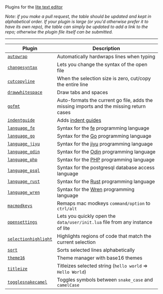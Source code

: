 Plugins for the [lite text editor](https://github.com/rxi/lite)

*Note: if you make a pull request, the table should be updated and kept in
alphabetical order. If your plugin is large (or you'd otherwise prefer it to
have its own repo), the table can simply be updated to add a link to the repo;
otherwise the plugin file itself can be submitted.*

---

Plugin | Description
-------|-----------------------------------------
[`autowrap`](autowrap.lua?raw=1) | Automatically hardwraps lines when typing
[`changesyntax`](changesyntax.lua?raw=1) | Lets you change the syntax of the open file
[`cutcopyline`](cutcopyline.lua?raw=1) | When the selection size is zero, cut/copy the entire line
[`drawwhitespace`](drawwhitespace.lua?raw=1) | Draw tabs and spaces
[`gofmt`](gofmt.lua?raw=1) | Auto-formats the current go file, adds the missing imports and the missing return cases
[`indentguide`](indentguide.lua?raw=1) | Adds [indent guides](https://user-images.githubusercontent.com/3920290/79640716-f9860000-818a-11ea-9c3b-26d10dd0e0c0.png)
[`language_fe`](language_fe.lua?raw=1) | Syntax for the [fe](https://github.com/rxi/fe) programming language
[`language_go`](language_go.lua?raw=1) | Syntax for the [Go](https://golang.org/) programming language
[`language_jiyu`](language_jiyu.lua?raw=1) | Syntax for the [jiyu](https://github.com/machinamentum/jiyu) programming language
[`language_odin`](language_odin.lua?raw=1) | Syntax for the [Odin](https://github.com/odin-lang/Odin) programming language
[`language_php`](language_php.lua?raw=1) | Syntax for the [PHP](https://php.net) programming language
[`language_psql`](language_psql.lua?raw=1) | Syntax for the postgresql database access language
[`language_rust`](language_rust.lua?raw=1) | Syntax for the [Rust](https://rust-lang.org/) programming language
[`language_wren`](language_wren.lua?raw=1) | Syntax for the [Wren](http://wren.io/) programming language
[`macmodkeys`](macmodkeys.lua?raw=1) | Remaps mac modkeys `command/option` to `ctrl/alt`
[`opensettings`](opensettings.lua?raw=1) | Lets you quickly open the `data/user/init.lua` file from any instance of lite
[`selectionhighlight`](selectionhighlight.lua?raw=1) | Highlights regions of code that match the current selection
[`sort`](sort.lua?raw=1) | Sorts selected lines alphabetically
[`theme16`](https://github.com/monolifed/theme16) | Theme manager with base16 themes
[`titleize`](titleize.lua?raw=1) | Titleizes selected string (`hello world` => `Hello World`)
[`togglesnakecamel`](togglesnakecamel.lua?raw=1) | Toggles symbols between `snake_case` and `camelCase`
